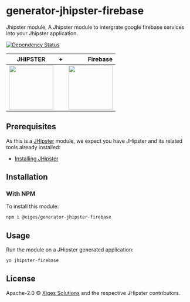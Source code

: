 # generator-jhipster-firebase

Jhipster module, A Jhipster module to intergrate google firebase services into your Jhipster application.

[![Dependency Status][daviddm-image]][daviddm-url]

| JHIPSTER        | +           | Firebase  |
| ------------- |:-------------:| -----:|
| <img src="https://jhipster.github.io/images/logo/logo-jhipster-drink-coffee.png" height="120px" />      |  | <img src="https://avatars2.githubusercontent.com/u/1335026?s=200&v=4" height="120px" /> |

## Prerequisites

As this is a [JHipster](http://jhipster.github.io/) module, we expect you have JHipster and its related tools already installed:

- [Installing JHipster](https://jhipster.github.io/installation.html)

## Installation

### With NPM

To install this module:

```bash
npm i @xiges/generator-jhipster-firebase
```

## Usage

Run the module on a JHipster generated application:

```bash
yo jhipster-firebase
```



## License

Apache-2.0 © [Xiges Solutions](https://xiges.io) and the respective JHipster contributors.

























[daviddm-image]: https://david-dm.org/clun/generator-jhipster-firebase.svg?theme=shields.io
[daviddm-url]: https://david-dm.org/clun/generator-jhipster-firebase
